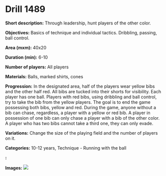 # Drill 1489

**Short description:**
Through leadership, hunt players of the other color.

**Objectives:**
Basics of technique and individual tactics. Dribbling, passing, ball control.

**Area (mxm):**
40x20

**Duration (min):**
6-10

**Number of players:**
All players

**Materials:**
Balls, marked shirts, cones

**Progression:**
In the designated area, half of the players wear yellow bibs and the other half red. All bibs are tucked into their shorts for visibility. Each player has one ball. Players with red bibs, using dribbling and ball control, try to take the bib from the yellow players. The goal is to end the game possessing both bibs, yellow and red. During the game, anyone without a bib can chase, regardless, a player with a yellow or red bib. A player in possession of one bib can only chase a player with a bib of the other color. A player who has two bibs cannot take a third one, they can only evade.

**Variations:**
Change the size of the playing field and the number of players on it.

**Categories:**
10-12 years, Technique - Running with the ball

**:**


**Images:**
![](https://www.coachingfutsal.com/\images\c1a2c940-86b6-43ea-9e17-f6daf7a00c8f_281.png)

